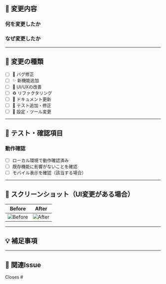 ## 📝 変更内容

### 何を変更したか
<!-- 変更内容を簡潔に説明してください -->

### なぜ変更したか
<!-- 変更の理由や背景を説明してください -->

---

## 🔧 変更の種類
<!-- 該当するものにチェックを入れてください -->

- [ ] 🐛 バグ修正
- [ ] ✨ 新機能追加
- [ ] 💄 UI/UXの改善
- [ ] ♻️ リファクタリング
- [ ] 📝 ドキュメント更新
- [ ] 🧪 テスト追加・修正
- [ ] 🔧 設定・ツール変更

---

## 🧪 テスト・確認項目

### 動作確認
<!-- 実際に動作確認した内容を記載してください -->

- [ ] ローカル環境で動作確認済み
- [ ] 既存機能に影響がないことを確認
- [ ] モバイル表示を確認（該当する場合）

---

## 📸 スクリーンショット（UI変更がある場合）
<!-- UI変更がある場合は、Before/Afterのスクリーンショットを貼ってください -->

| Before | After |
| ------ | ----- |
| ![Before](before) | ![After](after) |

---

## 💡 補足事項
<!-- その他、レビュー時に注意してほしい点や参考情報があれば記載してください -->

---

## 🔗 関連Issue
<!-- 関連するIssueがあれば記載してください -->
Closes #